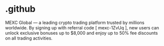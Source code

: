 # .github
MEXC Global — a leading crypto trading platform trusted by millions worldwide. By signing up with referral code [ mexc-1ZvUq ], new users can unlock exclusive bonuses up to $8,000 and enjoy up to 50% fee discounts on all trading activities.

